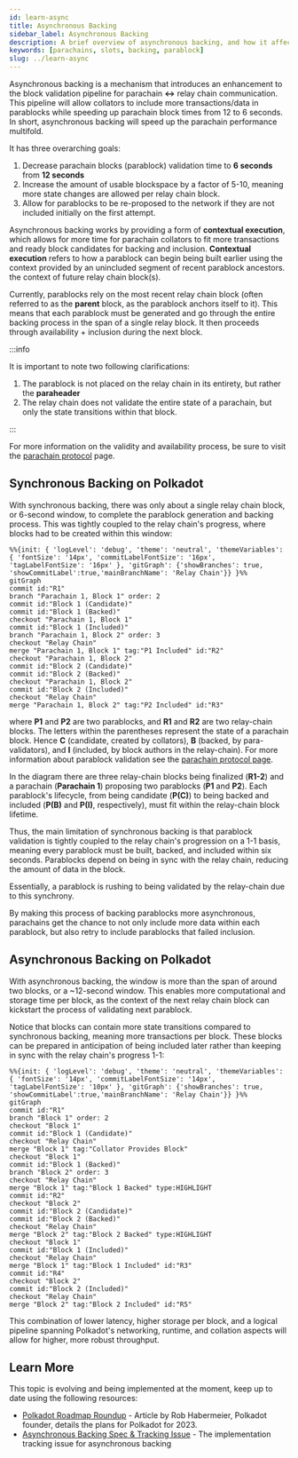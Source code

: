 ```yaml
---
id: learn-async
title: Asynchronous Backing
sidebar_label: Asynchronous Backing
description: A brief overview of asynchronous backing, and how it affects Polkadot's scalability.
keywords: [parachains, slots, backing, parablock]
slug: ../learn-async
---
```


Asynchronous backing is a mechanism that introduces an enhancement to the block validation pipeline
for parachain **<->** relay chain communication. This pipeline will allow collators to include more
transactions/data in parablocks while speeding up parachain block times from 12 to 6
seconds. In short, asynchronous backing will speed up the parachain performance multifold.

It has three overarching goals:

1. Decrease parachain blocks (parablock) validation time to **6 seconds** from **12 seconds**
2. Increase the amount of usable blockspace by a factor of 5-10, meaning more state changes are
   allowed per relay chain block.
3. Allow for parablocks to be re-proposed to the network if they are not included initially on the
   first attempt.

Asynchronous backing works by providing a form of **contextual execution**, which allows for more
time for parachain collators to fit more transactions and ready block candidates for backing and
inclusion. **Contextual execution** refers to how a parablock can begin being built earlier using the context provided by an unincluded segment of recent parablock ancestors. 
the context of future relay chain block(s).

Currently, parablocks rely on the most recent relay chain block (often referred to as the **parent**
block, as the parablock anchors itself to it). This means that each parablock must be generated and go through the entire backing process in the span of a single relay block. It then proceeds through availability + inclusion during the next block.

:::info

It is important to note two following clarifications:

1. The parablock is not placed on the relay chain in its entirety, but rather the **paraheader**
2. The relay chain does not validate the entire state of a parachain, but only the state transitions
   within that block.

:::

For more information on the validity and availability process, be sure to visit the
[parachain protocol](../learn/learn-parachains-protocol.md) page.

## Synchronous Backing on Polkadot

With synchronous backing, there was only about a single relay chain block, or 6-second window, to
complete the parablock generation and backing process. This was tightly coupled to the relay chain's progress,
where blocks had to be created within this window:

```mermaid
%%{init: { 'logLevel': 'debug', 'theme': 'neutral', 'themeVariables': { 'fontSize': '14px', 'commitLabelFontSize': '16px', 'tagLabelFontSize': '16px' }, 'gitGraph': {'showBranches': true, 'showCommitLabel':true,'mainBranchName': 'Relay Chain'}} }%%
gitGraph
commit id:"R1"
branch "Parachain 1, Block 1" order: 2
commit id:"Block 1 (Candidate)"
commit id:"Block 1 (Backed)"
checkout "Parachain 1, Block 1"
commit id:"Block 1 (Included)"
branch "Parachain 1, Block 2" order: 3
checkout "Relay Chain"
merge "Parachain 1, Block 1" tag:"P1 Included" id:"R2"
checkout "Parachain 1, Block 2"
commit id:"Block 2 (Candidate)"
commit id:"Block 2 (Backed)"
checkout "Parachain 1, Block 2"
commit id:"Block 2 (Included)"
checkout "Relay Chain"
merge "Parachain 1, Block 2" tag:"P2 Included" id:"R3"
```

where **P1** and **P2** are two parablocks, and **R1** and **R2** are two relay-chain blocks. The
letters within the parentheses represent the state of a parachain block. Hence **C** (candidate,
created by collators), **B** (backed, by para-validators), and **I** (included, by block authors in
the relay-chain). For more information about parablock validation see the
[parachain protocol page](./learn-parachains-protocol.md).

In the diagram there are three relay-chain blocks being finalized (**R1-2**) and a parachain
(**Parachain 1**) proposing two parablocks (**P1** and **P2**). Each parablock's lifecycle, from
being candidate (**P(C)**) to being backed and included (**P(B)** and **P(I)**, respectively), must
fit within the relay-chain block lifetime.

Thus, the main limitation of synchronous backing is that parablock validation is tightly coupled to
the relay chain's progression on a 1-1 basis, meaning every parablock must be built, backed, and
included within six seconds. Parablocks depend on being in sync with the relay chain, reducing the
amount of data in the block.

Essentially, a parablock is rushing to being validated by the relay-chain due to this synchrony.

By making this process of backing parablocks more asynchronous, parachains get the chance to not
only include more data within each parablock, but also retry to include parablocks that failed
inclusion.

## Asynchronous Backing on Polkadot

With asynchronous backing, the window is more than the span of around two blocks, or a ~12-second
window. This enables more computational and storage time per block, as the context of the next relay
chain block can kickstart the process of validating next parablock.

Notice that blocks can contain more state transitions compared to synchronous backing, meaning more
transactions per block. These blocks can be prepared in anticipation of being included later rather
than keeping in sync with the relay chain's progress 1-1:

```mermaid
%%{init: { 'logLevel': 'debug', 'theme': 'neutral', 'themeVariables': { 'fontSize': '14px', 'commitLabelFontSize': '14px', 'tagLabelFontSize': '10px' }, 'gitGraph': {'showBranches': true, 'showCommitLabel':true,'mainBranchName': 'Relay Chain'}} }%%
gitGraph
commit id:"R1"
branch "Block 1" order: 2
checkout "Block 1"
commit id:"Block 1 (Candidate)"
checkout "Relay Chain"
merge "Block 1" tag:"Collator Provides Block"
checkout "Block 1"
commit id:"Block 1 (Backed)"
branch "Block 2" order: 3
checkout "Relay Chain"
merge "Block 1" tag:"Block 1 Backed" type:HIGHLIGHT
commit id:"R2"
checkout "Block 2"
commit id:"Block 2 (Candidate)"
commit id:"Block 2 (Backed)"
checkout "Relay Chain"
merge "Block 2" tag:"Block 2 Backed" type:HIGHLIGHT
checkout "Block 1"
commit id:"Block 1 (Included)"
checkout "Relay Chain"
merge "Block 1" tag:"Block 1 Included" id:"R3"
commit id:"R4"
checkout "Block 2"
commit id:"Block 2 (Included)"
checkout "Relay Chain"
merge "Block 2" tag:"Block 2 Included" id:"R5"
```

This combination of lower latency, higher storage per block, and a logical pipeline spanning
Polkadot's networking, runtime, and collation aspects will allow for higher, more robust throughput.

## Learn More

This topic is evolving and being implemented at the moment, keep up to date using the following
resources:

- [Polkadot Roadmap Roundup](https://polkadot.network/blog/polkadot-roadmap-roundup) - Article by
  Rob Habermeier, Polkadot founder, details the plans for Polkadot for 2023.
- [Asynchronous Backing Spec & Tracking Issue](https://github.com/paritytech/polkadot/issues/3779) -
  The implementation tracking issue for asynchronous backing
